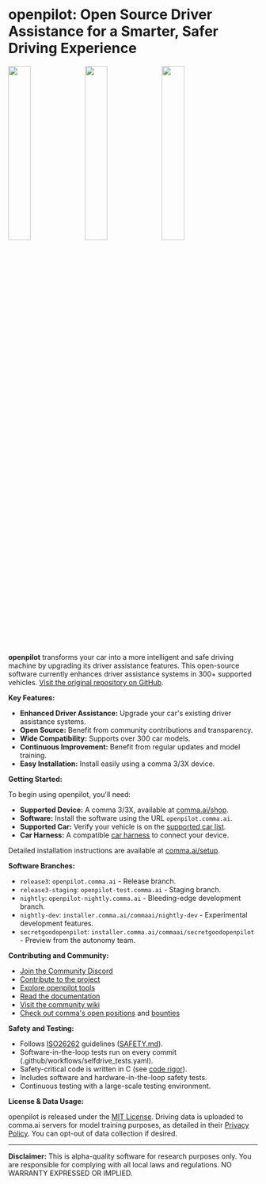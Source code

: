 # openpilot: Open Source Driver Assistance for a Smarter, Safer Driving Experience

[<img src="https://github.com/commaai/openpilot/assets/8762862/2f7112ae-f748-4f39-b617-fabd689c3772" width="30%">](https://youtu.be/NmBfgOanCyk) [<img src="https://github.com/commaai/openpilot/assets/8762862/92351544-2833-40d7-9e0b-7ef7ae37ec4c" width="30%">](https://youtu.be/VHKyqZ7t8Gw) [<img src="https://github.com/commaai/openpilot/assets/8762862/05ceefc5-2628-439c-a9b2-89ce77dc6f63" width="30%">](https://youtu.be/SUIZYzxtMQs)

**openpilot** transforms your car into a more intelligent and safe driving machine by upgrading its driver assistance features.  This open-source software currently enhances driver assistance systems in 300+ supported vehicles.  [Visit the original repository on GitHub](https://github.com/commaai/openpilot).

**Key Features:**

*   **Enhanced Driver Assistance:** Upgrade your car's existing driver assistance systems.
*   **Open Source:** Benefit from community contributions and transparency.
*   **Wide Compatibility:** Supports over 300 car models.
*   **Continuous Improvement:** Benefit from regular updates and model training.
*   **Easy Installation:** Install easily using a comma 3/3X device.

**Getting Started:**

To begin using openpilot, you'll need:

*   **Supported Device:** A comma 3/3X, available at [comma.ai/shop](https://comma.ai/shop/comma-3x).
*   **Software:**  Install the software using the URL `openpilot.comma.ai`.
*   **Supported Car:** Verify your vehicle is on the [supported car list](docs/CARS.md).
*   **Car Harness:**  A compatible [car harness](https://comma.ai/shop/car-harness) to connect your device.

Detailed installation instructions are available at [comma.ai/setup](https://comma.ai/setup).

**Software Branches:**

*   `release3`: `openpilot.comma.ai` - Release branch.
*   `release3-staging`: `openpilot-test.comma.ai` - Staging branch.
*   `nightly`: `openpilot-nightly.comma.ai` - Bleeding-edge development branch.
*   `nightly-dev`: `installer.comma.ai/commaai/nightly-dev` - Experimental development features.
*  `secretgoodopenpilot`:  `installer.comma.ai/commaai/secretgoodopenpilot` - Preview from the autonomy team.

**Contributing and Community:**

*   [Join the Community Discord](https://discord.comma.ai)
*   [Contribute to the project](docs/CONTRIBUTING.md)
*   [Explore openpilot tools](tools/)
*   [Read the documentation](https://docs.comma.ai)
*   [Visit the community wiki](https://github.com/commaai/openpilot/wiki)
*   [Check out comma's open positions](https://comma.ai/jobs#open-positions) and [bounties](https://comma.ai/bounties)

**Safety and Testing:**

*   Follows [ISO26262](https://en.wikipedia.org/wiki/ISO_26262) guidelines ([SAFETY.md](docs/SAFETY.md)).
*   Software-in-the-loop tests run on every commit (.github/workflows/selfdrive_tests.yaml).
*   Safety-critical code is written in C (see [code rigor](https://github.com/commaai/panda#code-rigor)).
*   Includes software and hardware-in-the-loop safety tests.
*   Continuous testing with a large-scale testing environment.

**License & Data Usage:**

openpilot is released under the [MIT License](LICENSE).  Driving data is uploaded to comma.ai servers for model training purposes, as detailed in their [Privacy Policy](https://comma.ai/privacy). You can opt-out of data collection if desired.

***

**Disclaimer:** This is alpha-quality software for research purposes only. You are responsible for complying with all local laws and regulations. NO WARRANTY EXPRESSED OR IMPLIED.